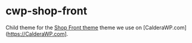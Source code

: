 # cwp-shop-front
Child theme for the [Shop Front theme](https://easydigitaldownloads.com/themes/shop-front/) theme we use on [CalderaWP.com](https://CalderaWP.com].
